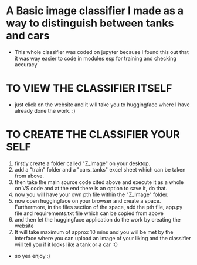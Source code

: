 # A Basic image classifier I made as a way to distinguish between tanks and cars

- This whole classifier was coded on jupyter because I found this out that it was way easier to code in modules esp for training and checking accuracy

 # TO VIEW THE CLASSIFIER ITSELF
 - just click on the website and it will take you to huggingface where I have already done the work. :)

  # TO CREATE THE CLASSIFIER YOUR SELF
  1. firstly create a folder called "Z_Image" on your desktop.
  2. add a "train" folder and a "cars_tanks" excel sheet which can be taken from above.
  3. then take the main source code cited above and execute it as a whole on VS code and at the end there is an option to save it, do that.
  4. now you will have your own pth file within the "Z_Image" folder.
  5. now open huggingface on your browser and create a space. Furthermore, in the files section of the space, add the pth file, app.py file and requirements.txt file which can be copied from above
  6. and then let the huggingface application do the work by creating the website
  7. It will take maximum of approx 10 mins and you wiil be met by the interface where you can upload an image of your liking and the classifier will tell you if it looks like a tank or a car :O
- so yea enjoy :)
